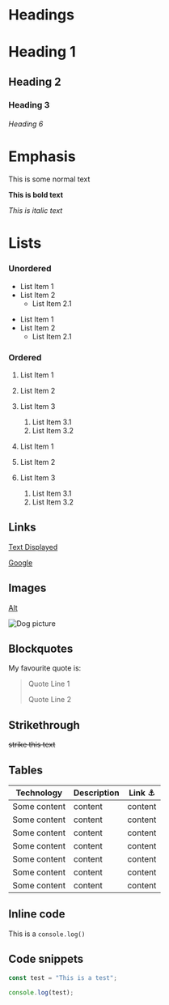 # Headings

# Heading 1 

## Heading 2

### Heading 3

###### Heading 6

# Emphasis

This is some normal text

**This is bold text**

_This is italic text_


# Lists

### Unordered

- List Item 1 
- List Item 2
    - List Item 2.1

* List Item 1 
* List Item 2
    * List Item 2.1

### Ordered

1. List Item 1
2. List Item 2
3. List Item 3
    1. List Item 3.1
    2. List Item 3.2

1. List Item 1
1. List Item 2
1. List Item 3
    1. List Item 3.1
    1. List Item 3.2

## Links

[Text Displayed](Link)

[Google](https://www.google.com)

## Images

[Alt](Source)

![Dog picture](images/dog.jpg)

## Blockquotes

My favourite quote is:

> Quote Line 1
>
> Quote Line 2

## Strikethrough

~~strike this text~~

## Tables
| Technology   | Description | Link ⚓️  |
|--------------|-------------|---------|
| Some content | content     | content |
| Some content | content     | content |
| Some content | content     | content |
| Some content | content     | content |
| Some content | content     | content |
| Some content | content     | content |
| Some content | content     | content |

## Inline code

This is a `console.log()`

## Code snippets

```javascript
const test = "This is a test";

console.log(test);
```
